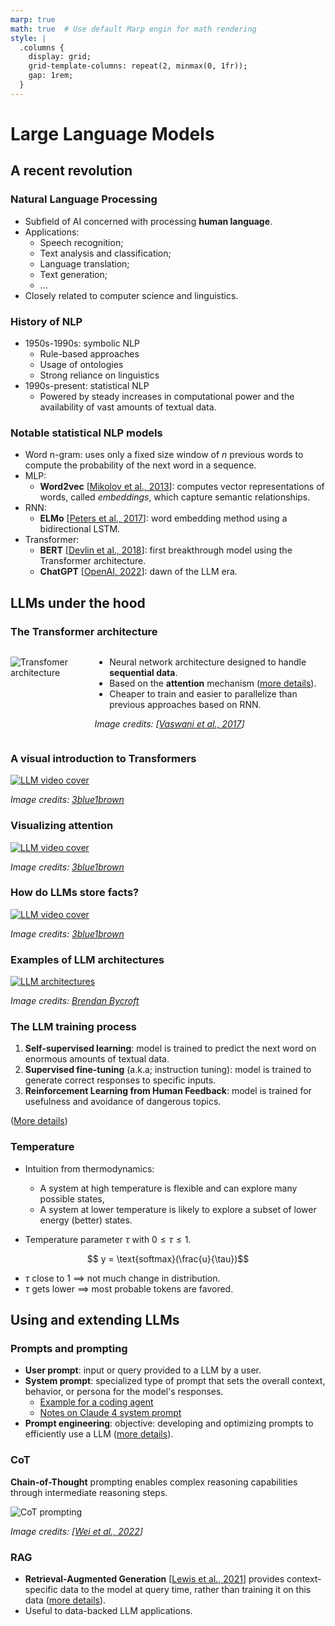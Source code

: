 ```yaml
---
marp: true
math: true  # Use default Marp engin for math rendering
style: |
  .columns {
    display: grid;
    grid-template-columns: repeat(2, minmax(0, 1fr));
    gap: 1rem;
  }
---
```


<!-- Apply header and footer to first slide only -->
<!-- _header: "[![Bordeaux INP logo](../../images/ensc_logo.jpg)](https://www.bordeaux-inp.fr)" -->
<!-- _footer: "[Baptiste Pesquet](https://www.bpesquet.fr)" -->
<!-- headingDivider: 5 -->

# Large Language Models

<!-- Show pagination, starting with second slide -->
<!-- paginate: true -->

## A recent revolution

### Natural Language Processing

- Subfield of AI concerned with processing **human language**.
- Applications:
  - Speech recognition;
  - Text analysis and classification;
  - Language translation;
  - Text generation;
  - ...
- Closely related to computer science and linguistics.

### History of NLP

- 1950s-1990s: symbolic NLP
  - Rule-based approaches
  - Usage of ontologies
  - Strong reliance on linguistics
- 1990s-present: statistical NLP
  - Powered by steady increases in computational power and the availability of vast amounts of textual data.

### Notable statistical NLP models

- Word n-gram: uses only a fixed size window of $n$ previous words to compute the probability of the next word in a sequence.
- MLP:
  - **Word2vec** [[Mikolov et al., 2013](https://arxiv.org/pdf/1301.3781)]: computes vector representations of words, called *embeddings*, which capture semantic relationships.
- RNN:
  - **ELMo** [[Peters et al., 2017](https://arxiv.org/abs/1802.05365)]: word embedding method using a bidirectional LSTM.
- Transformer:
  - **BERT** [[Devlin et al., 2018](https://arxiv.org/abs/1810.04805v2)]: first breakthrough model using the Transformer architecture.
  - **ChatGPT** [[OpenAI, 2022](https://openai.com/blog/chatgpt/)]: dawn of the LLM era.

## LLMs under the hood

### The Transformer architecture

<div class="columns">
<div>

![Transfomer architecture](images/transformer.png)

</div>
<div>

- Neural network architecture designed to handle **sequential data**.
- Based on the **attention** mechanism ([more details](https://lilianweng.github.io/posts/2018-06-24-attention/)).
- Cheaper to train and easier to parallelize than previous approaches based on RNN.

*Image credits: [[Vaswani et al., 2017](http://arxiv.org/abs/1706.03762)]*

</div>
</div>

### A visual introduction to Transformers

[![LLM video cover](images/3b1b_llm1.jpg)](https://www.3blue1brown.com/lessons/gpt)

*Image credits: [3blue1brown](https://www.3blue1brown.com/topics/neural-networks)*

### Visualizing attention

[![LLM video cover](images/3b1b_llm2.jpg)](https://www.3blue1brown.com/lessons/attention)

*Image credits: [3blue1brown](https://www.3blue1brown.com/topics/neural-networks)*

### How do LLMs store facts?

[![LLM video cover](images/3b1b_llm3.jpg)](https://www.3blue1brown.com/lessons/mlp)

*Image credits: [3blue1brown](https://www.3blue1brown.com/topics/neural-networks)*

### Examples of LLM architectures

[![LLM architectures](images/lmm_architectures.png)](https://bbycroft.net/llm)

*Image credits: [Brendan Bycroft](https://bbycroft.net/)*

### The LLM training process

1. **Self-supervised learning**: model is trained to predict the next word on enormous amounts of textual data.
1. **Supervised fine-tuning** (a.k.a; instruction tuning): model is trained to generate correct responses to specific inputs.
1. **Reinforcement Learning from Human Feedback**: model is trained for usefulness and avoidance of dangerous topics.

([More details](https://masteringllm.medium.com/llm-training-a-simple-3-step-guide-you-wont-find-anywhere-else-98ee218809e5))

### Temperature

- Intuition from thermodynamics:
  - A system at high temperature is flexible and can explore many possible states,
  - A system at lower temperature is likely to explore a subset of lower energy (better) states.

- Temperature parameter $\tau$ with $0 \le \tau \le 1$.

$$ y = \text{softmax}(\frac{u}{\tau})$$

- $\tau$ close to $1$ $\implies$ not much change in distribution.
- $\tau$ gets lower $\implies$ most probable tokens are favored.

## Using and extending LLMs

### Prompts and prompting

- **User prompt**: input or query provided to a LLM by a user.
- **System prompt**: specialized type of prompt that sets the overall context, behavior, or persona for the model's responses.
  - [Example for a coding agent](https://github.com/x1xhlol/system-prompts-and-models-of-ai-tools/blob/main/Cursor%20Prompts/Agent%20Prompt.txt)
  - [Notes on Claude 4 system prompt](https://simonwillison.net/2025/May/25/claude-4-system-prompt/)
- **Prompt engineering**: objective: developing and optimizing prompts to efficiently use a LLM ([more details](https://www.promptingguide.ai/)).

### CoT

**Chain-of-Thought** prompting  enables complex reasoning capabilities through intermediate reasoning steps.

![CoT prompting](images/cot_prompting.webp)

*Image credits: [[Wei et al., 2022](https://arxiv.org/abs/2201.11903)]*

### RAG

- **Retrieval-Augmented Generation** [[Lewis et al., 2021](https://arxiv.org/pdf/2005.11401)] provides context-specific data to the model at query time, rather than training it on this data ([more details](https://blogs.nvidia.com/blog/what-is-retrieval-augmented-generation/)).
- Useful to data-backed LLM applications.
